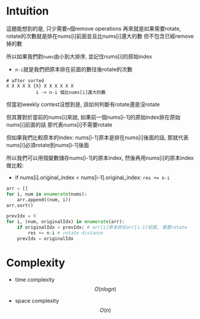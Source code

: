 # Intuition

這題能想到的是, 只少需要`n`個remove operations
再來就是如果需要rotate, rotate的次數就是排在nums[i]前面並且比nums[i]還大的數
但不包含已經remove掉的數

所以如果我們對`nums`由小到大排序, 並記住nums[i]的原始index

- `n-i`就是我們把原本排在前面的數往後rotate的次數

```
# after sorted
X X X X X {X} X X X X X X
           i -> n-i 個比nums[i]還大的數
```

但當初weekly contest沒想到是, 該如何判斷有rotate還是沒rotate

但其實對於當前的nums[i]來說, 如果前一個nums[i-1]的原始index排在原始nums[i]前面的話
那代表nums[i]不需要rotate

但如果我們比較原本的index:
nums[i-1]原本是排在nums[i]後面的話, 那就代表nums[i]必須rotate到nums[i-1]後面

所以我們可以用個變數儲存nums[i-1]的原本index, 然後再用nums[i]的原本index做比較:
- if nums[i].original_index < nums[i-1].original_index: `res += n-i`

```py
arr = []
for i, num in enumerate(nums):
    arr.append((num, i))
arr.sort()

prevIdx = 0
for i, (num, originalIdx) in enumerate(arr):
    if originalIdx < prevIdx: # arr[i]原本排在arr[i-1]前面, 需要rotate
        res += n-i # rotate distance
    prevIdx = originalIdx
```

# Complexity

- time complexity
$$O(nlogn)$$

- space complexity
$$O(n)$$